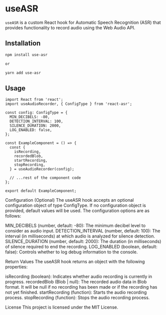 # useASR

`useASR` is a custom React hook for Automatic Speech Recognition (ASR) that provides functionality to record audio using the Web Audio API.

## Installation

```bash
npm install use-asr

or

yarn add use-asr
```

## Usage

```
import React from 'react';
import useAudioRecorder, { ConfigType } from 'react-asr';

const config: ConfigType = {
  MIN_DECIBELS: -80,
  DETECTION_INTERVAL: 100,
  SILENCE_DURATION: 2000,
  LOG_ENABLED: false,
};

const ExampleComponent = () => {
  const {
    isRecording,
    recordedBlob,
    startRecording,
    stopRecording,
  } = useAudioRecorder(config);

  // ...rest of the component code
};

export default ExampleComponent;
```

Configuration (Optional)
The useASR hook accepts an optional configuration object of type ConfigType. If no configuration object is provided, default values will be used. The configuration options are as follows:

MIN_DECIBELS (number, default: -80): The minimum decibel level to consider as audio input.
DETECTION_INTERVAL (number, default: 100): The interval (in milliseconds) at which audio is analyzed for silence detection.
SILENCE_DURATION (number, default: 2000): The duration (in milliseconds) of silence required to end the recording.
LOG_ENABLED (boolean, default: false): Controls whether to log debug information to the console.

Return Values
The useASR hook returns an object with the following properties:

isRecording (boolean): Indicates whether audio recording is currently in progress.
recordedBlob (Blob | null): The recorded audio data in Blob format. It will be null if no recording has been made or if the recording has not yet finished.
startRecording (function): Starts the audio recording process.
stopRecording (function): Stops the audio recording process.

License
This project is licensed under the MIT License.

